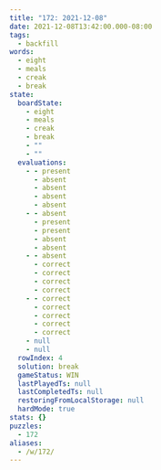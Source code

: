 ```yaml
---
title: "172: 2021-12-08"
date: 2021-12-08T13:42:00.000-08:00
tags:
  - backfill
words:
  - eight
  - meals
  - creak
  - break
state:
  boardState:
    - eight
    - meals
    - creak
    - break
    - ""
    - ""
  evaluations:
    - - present
      - absent
      - absent
      - absent
      - absent
    - - absent
      - present
      - present
      - absent
      - absent
    - - absent
      - correct
      - correct
      - correct
      - correct
    - - correct
      - correct
      - correct
      - correct
      - correct
    - null
    - null
  rowIndex: 4
  solution: break
  gameStatus: WIN
  lastPlayedTs: null
  lastCompletedTs: null
  restoringFromLocalStorage: null
  hardMode: true
stats: {}
puzzles:
  - 172
aliases:
  - /w/172/
---
```

<!-- more -->
